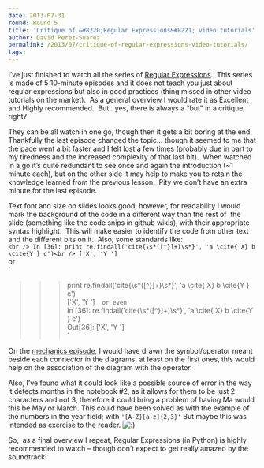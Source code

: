 ```yaml
---
date: 2013-07-31
round: Round 5
title: 'Critique of &#8220;Regular Expressions&#8221; video tutorials'
author: David Perez-Suarez
permalink: /2013/07/critique-of-regular-expressions-video-tutorials/
tags:
---
```

I&#8217;ve just finished to watch all the series of [Regular Expressions][1].  This series is made of 5 10-minute episodes and it does not teach you just about regular expressions but also in good practices (thing missed in other video tutorials on the market).  As a general overview I would rate it as Excellent and Highly recommended.  But.. yes, there is always a &#8220;but&#8221; in a critique, right?

They can be all watch in one go, though then it gets a bit boring at the end.  Thankfully the last episode changed the topic&#8230; though it seemed to me that the pace went a bit faster and I felt lost a few times (probably due in part to my tiredness and the increased complexity of that last bit).  When watched in a go it&#8217;s quite redundant to see once and again the introduction (~1 minute each), but on the other side it may help to make you to retain the knowledge learned from the previous lesson.  Pity we don&#8217;t have an extra minute for the last episode.

Text font and size on slides looks good, however, for readability I would mark the background of the code in a different way than the rest of  the slide (something like the code snips in github wikis), with their appropriate syntax highlight.  This will make easier to identify the code from other text and the different bits on it.  Also, some standards like:  
`<br />
In [36]: print re.findall('cite{\s*([^}]+)\s*}', 'a \cite{ X} b \cite{Y } c')<br />
['X', 'Y ']`  
or  
`<br />
>>> print re.findall('cite{\s*([^}]+)\s*}', 'a \cite{ X} b \cite{Y } c')<br />
['X', 'Y ']`  
or even  
`<br />
In [36]: re.findall('cite{\s*([^}]+)\s*}', 'a \cite{ X} b \cite{Y } c')<br />
Out[36]: ['X', 'Y ']<br />
`

On the [mechanics episode][2], I would have drawn the symbol/operator meant beside each connector in the diagrams, at least on the first ones, this would help on the association of the diagram with the operator.

Also, I&#8217;ve found what it could look like a possible source of error in the way it detects months in the notebook #2, as it allows for them to be just 2 characters and not 3, therefore it could bring a problem of having Ma would this be May or March. This could have been solved as with the example of the numbers in the year field; with `'[A-Z][a-z]{2,3}'` But maybe this was intended as exercise to the reader. <img src="http://localhost:8080/wp-includes/images/smilies/icon_smile.gif" alt=":)" class="wp-smiley" />

So,  as a final overview I repeat, Regular Expressions (in Python) is highly recommended to watch &#8211; though don&#8217;t expect to get really amazed by the soundtrack!

 [1]: http://software-carpentry.org/v4/regexp/index.html "regexp"
 [2]: http://software-carpentry.org/v4/regexp/mechanics.html "regexp-mechanics"
